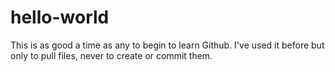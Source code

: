 # hello-world
This is as good a time as any to begin to learn Github. I've used it before but only to pull files, never to create or commit them. 

